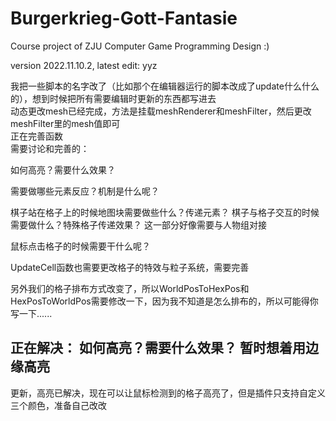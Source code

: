 # Burgerkrieg-Gott-Fantasie
Course project of ZJU Computer Game Programming Design :)

version 2022.11.10.2, latest edit: yyz

我把一些脚本的名字改了（比如那个在编辑器运行的脚本改成了update什么什么的），想到时候把所有需要编辑时更新的东西都写进去   
动态更改mesh已经完成，方法是挂载meshRenderer和meshFilter，然后更改meshFilter里的mesh值即可   
正在完善函数   
需要讨论和完善的：    
   
如何高亮？需要什么效果？   
    
需要做哪些元素反应？机制是什么呢？   
     
棋子站在格子上的时候地图块需要做些什么？传递元素？
棋子与格子交互的时候需要做什么？特殊格子传递效果？
这一部分好像需要与人物组对接   

鼠标点击格子的时候需要干什么呢？   
   
UpdateCell函数也需要更改格子的特效与粒子系统，需要完善

另外我们的格子排布方式改变了，所以WorldPosToHexPos和HexPosToWorldPos需要修改一下，因为我不知道是怎么排布的，所以可能得你写一下......

正在解决：
如何高亮？需要什么效果？  暂时想着用边缘高亮
-------
更新，高亮已解决，现在可以让鼠标检测到的格子高亮了，但是插件只支持自定义三个颜色，准备自己改改
